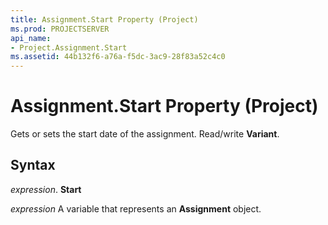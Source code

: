 ```yaml
---
title: Assignment.Start Property (Project)
ms.prod: PROJECTSERVER
api_name:
- Project.Assignment.Start
ms.assetid: 44b132f6-a76a-f5dc-3ac9-28f83a52c4c0
---
```



# Assignment.Start Property (Project)

Gets or sets the start date of the assignment. Read/write  **Variant**.


## Syntax

 _expression_. **Start**

 _expression_ A variable that represents an **Assignment** object.


